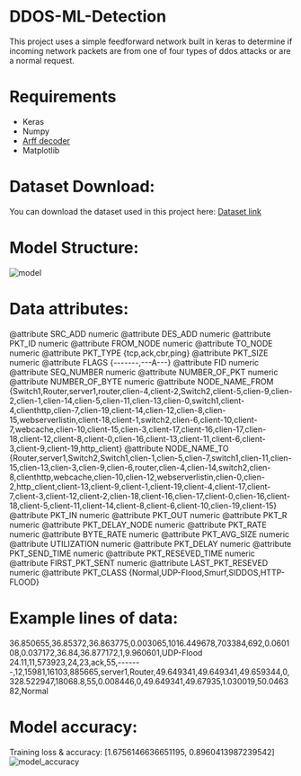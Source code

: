 # DDOS-ML-Detection
This project uses a simple feedforward network built in keras to determine if incoming network packets are from one of four types of ddos attacks or are a normal request.

# Requirements
- Keras
- Numpy
- [Arff decoder](https://github.com/renatopp/liac-arff)
- Matplotlib

# Dataset Download:
You can download the dataset used in this project here:
[Dataset link](https://drive.google.com/drive/folders/1BqMKyKUgc1U6hpfzsAAKODyG_6bAChU_?usp=sharing)

# Model Structure: 
![model](https://raw.githubusercontent.com/jacobvs/DDOS-ML-Detection/master/model.png)

# Data attributes:
@attribute SRC_ADD numeric
@attribute DES_ADD numeric
@attribute PKT_ID numeric
@attribute FROM_NODE numeric
@attribute TO_NODE numeric
@attribute PKT_TYPE {tcp,ack,cbr,ping}
@attribute PKT_SIZE numeric
@attribute FLAGS {-------,---A---}
@attribute FID numeric
@attribute SEQ_NUMBER numeric
@attribute NUMBER_OF_PKT numeric
@attribute NUMBER_OF_BYTE numeric
@attribute NODE_NAME_FROM {Switch1,Router,server1,router,clien-4,client-2,Switch2,client-5,clien-9,clien-2,clien-1,clien-14,clien-5,clien-11,clien-13,clien-0,switch1,client-4,clienthttp,clien-7,clien-19,client-14,clien-12,clien-8,clien-15,webserverlistin,client-18,client-1,switch2,clien-6,client-10,client-7,webcache,clien-10,client-15,clien-3,client-17,client-16,clien-17,clien-18,client-12,client-8,client-0,clien-16,client-13,client-11,client-6,client-3,client-9,client-19,http_client}
@attribute NODE_NAME_TO {Router,server1,Switch2,Switch1,clien-1,clien-5,clien-7,switch1,clien-11,clien-15,clien-13,clien-3,clien-9,clien-6,router,clien-4,clien-14,switch2,clien-8,clienthttp,webcache,clien-10,clien-12,webserverlistin,clien-0,clien-2,http_client,client-13,client-9,client-1,client-19,client-4,client-17,client-7,client-3,client-12,client-2,clien-18,client-16,clien-17,client-0,clien-16,client-18,client-5,client-11,client-14,client-8,client-6,client-10,clien-19,client-15}
@attribute PKT_IN numeric
@attribute PKT_OUT numeric
@attribute PKT_R numeric
@attribute PKT_DELAY_NODE numeric
@attribute PKT_RATE numeric
@attribute BYTE_RATE numeric
@attribute PKT_AVG_SIZE numeric
@attribute UTILIZATION numeric
@attribute PKT_DELAY numeric
@attribute PKT_SEND_TIME numeric
@attribute PKT_RESEVED_TIME numeric
@attribute FIRST_PKT_SENT numeric
@attribute LAST_PKT_RESEVED numeric
@attribute PKT_CLASS {Normal,UDP-Flood,Smurf,SIDDOS,HTTP-FLOOD}

# Example lines of data:
36.850655,36.85372,36.863775,0.003065,1016.449678,703384,692,0.060108,0.037172,36.84,36.877172,1,9.960601,UDP-Flood
24.11,11,573923,24,23,ack,55,-------,12,15981,16103,885665,server1,Router,49.649341,49.649341,49.659344,0,328.522947,18068.8,55,0.008446,0,49.649341,49.67935,1.030019,50.046382,Normal

# Model accuracy:
Training loss & accuracy: [1.6756146636651195, 0.8960413987239542]
![model_accuracy](https://raw.githubusercontent.com/jacobvs/DDOS-ML-Detection/master/model_accuracy.jpg)
